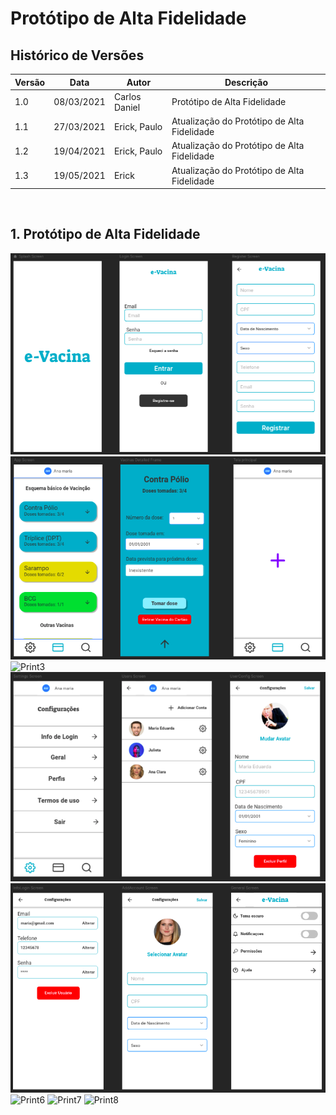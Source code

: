 # Protótipo de Alta Fidelidade

## Histórico de Versões
| Versão  |  Data  | Autor  |  Descrição  |
| ------------------- | ------------------- | ------------------- | ------------------- |
|  1.0 |  08/03/2021 | Carlos Daniel |  Protótipo de Alta Fidelidade |
|  1.1 |  27/03/2021 | Erick, Paulo | Atualização do Protótipo de Alta Fidelidade |
|  1.2|  19/04/2021 | Erick, Paulo  | Atualização do Protótipo de Alta Fidelidade |
|  1.3|  19/05/2021 | Erick | Atualização do Protótipo de Alta Fidelidade |



<br>

## 1. Protótipo de Alta Fidelidade
![Print1](assets/Screen1.png)
![Print2](assets/Screen2.png)
![Print3](assets/Screen3.png)
![Print4](assets/Screen4.png)
![Print5](assets/Screen5.png)
![Print6](assets/Screen6.png)
![Print7](assets/Screen7.png)
![Print8](assets/Screen8.png)
